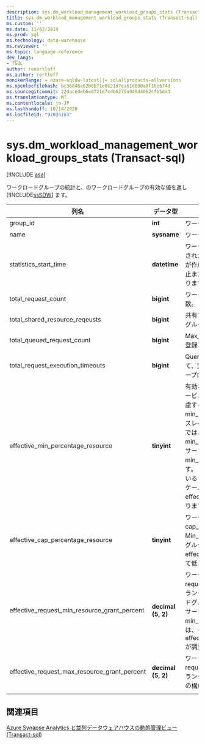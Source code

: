 ```yaml
---
description: sys.dm_workload_management_workload_groups_stats (Transact-sql)
title: sys.dm_workload_management_workload_groups_stats (Transact-sql) |Microsoft Docs
ms.custom: ''
ms.date: 11/02/2019
ms.prod: sql
ms.technology: data-warehouse
ms.reviewer: ''
ms.topic: language-reference
dev_langs:
- TSQL
author: ronortloff
ms.author: rortloff
monikerRange: = azure-sqldw-latest||= sqlallproducts-allversions
ms.openlocfilehash: bc36846a62b8b71e0e21d7ea61d088a0f16c674d
ms.sourcegitcommit: 22dacedeb6e8721e7cdb6279a946d4002cfb5da3
ms.translationtype: MT
ms.contentlocale: ja-JP
ms.lasthandoff: 10/14/2020
ms.locfileid: "92035183"
---
```

# <a name="sysdm_workload_management_workload_groups_stats-transact-sql"></a>sys.dm_workload_management_workload_groups_stats (Transact-sql)
[!INCLUDE [asa](../../includes/applies-to-version/asa.md)]

ワークロードグループの統計と、のワークロードグループの有効な値を返し [!INCLUDE[ssSDW](../../includes/sssdw-md.md)] ます。  
  
|列名|データ型|説明|Range|  
|-----------------|---------------|-----------------|-----------|  
|group_id|**int**|ワークロード グループの一意の ID。||
|name|**sysname**|ワークロードグループの名前。||
|statistics_start_time|**datetime**|ワークロードグループの統計コレクションが開始された時刻。  この値は、ワークロードグループが作成されたとき、またはインスタンスが一時停止またはスケーリングされたときのいずれかになります。||
|total_request_count|**bigint**|ワークロードグループ内の完了した要求の累積数。||
|total_shared_resource_reqeusts|**bigint**|共有プールからリソースを使用したワークロードグループ内の完了した要求の累積数。||
|total_queued_request_count|**bigint**|Max_concurrency の制限に達した後にキューに登録された要求の累積数。||
|total_request_execution_timeouts|**bigint**|Query_execution_timeout_sec の設定に基づいて、完了前にタイムアウトしたワークロードグループ内の要求の累積数。||
|effective_min_percentage_resource|**tinyint**|有効な min_percentage_resource 設定では、サービスレベルとワークロードグループの設定を考慮することができます。 有効な min_percentage_resource は、より低いサービスレベルで調整できます。  たとえば、DW100c では、許可されている最小 min_percentage_resource は25% です。  値がサービスレベルで許可されていない場合、min_percentage_resource は0% に調整されます。  たとえば、DW6000c で10% に設定されている min_percentage_resource、DW100c にスケールダウンすると、effective_min_percentage_resource は0% になります。||
|effective_cap_percentage_resource|**tinyint**|ワークロードグループの有効な cap_percentage_resource。  Min_percentage_resource > 0 のワークロードグループが他にある場合、effective_cap_percentage_resource は比例して低くなります。||
|effective_request_min_resource_grant_percent|**decimal (5, 2)**|ワークロードグループの request_min_resource_grant_percent の有効なランタイム値。 サービスレベルと、ワークロードグループの構成方法を検討している有効な値。  サービスレベルによって min_percentage_resource が調整された場合は、それに応じて effective_request_min_resource_grant_percent が調整されます。||
|effective_request_max_resource_grant_percent|**decimal (5, 2)**|ワークロードグループの request_max_resource_grant_percent の有効なランタイム値は、すべてのワークロードグループの構成を検討しています。||
|||||

## <a name="see-also"></a>関連項目

 [Azure Synapse Analytics と並列データウェアハウスの動的管理ビュー &#40;Transact-sql&#41;](../../relational-databases/system-dynamic-management-views/sql-and-parallel-data-warehouse-dynamic-management-views.md)  
